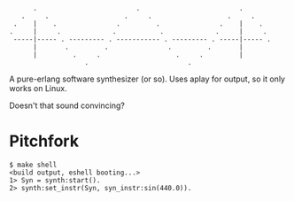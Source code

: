           .                         .                         .
       .     .                   .     .                   .     .
     .    |    .               .         .               .    |    .
    .     |     .             .           .             .     |     .
     -----|----- . --------- . ----------- . --------- . -----|----- .
          |       .         .               .         .       |
          |         .     .                   .     .         |
                       .                         .

A pure-erlang software synthesizer (or so).
Uses aplay for output, so it only works on Linux.

Doesn't that sound convincing?

# Pitchfork
    
    $ make shell
    <build output, eshell booting...>
    1> Syn = synth:start().
    2> synth:set_instr(Syn, syn_instr:sin(440.0)).
